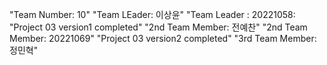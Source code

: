 "Team Number: 10"
"Team LEader: 이상윤"
"Team Leader : 20221058:
"Project 03 version1 completed"
"2nd Team Member: 전예찬"
"2nd Team Member: 20221069"
"Project 03 version2 completed"
"3rd Team Member: 정민혁"